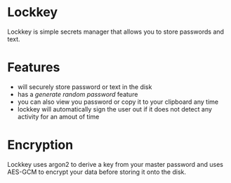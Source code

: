 # Lockkey
Lockkey is simple secrets manager that allows you to store passwords and text.

# Features
- will securely store password or text in the disk
- has a *generate random password* feature
- you can also view you password or copy it to your clipboard any time
- lockkey will automatically sign the user out if it does not detect any activity for an amout of time

# Encryption
Lockkey uses argon2 to derive a key from your master password and uses AES-GCM to encrypt your data before storing it onto the disk.
